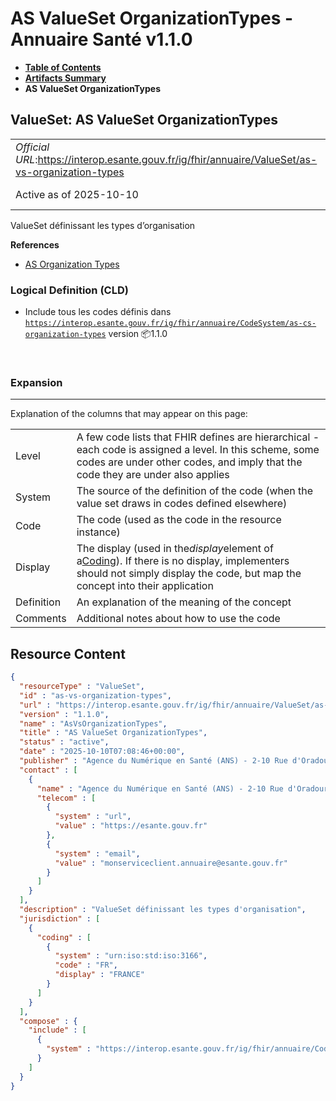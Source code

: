# AS ValueSet OrganizationTypes - Annuaire Santé v1.1.0

* [**Table of Contents**](toc.md)
* [**Artifacts Summary**](artifacts.md)
* **AS ValueSet OrganizationTypes**

## ValueSet: AS ValueSet OrganizationTypes 

| | |
| :--- | :--- |
| *Official URL*:https://interop.esante.gouv.fr/ig/fhir/annuaire/ValueSet/as-vs-organization-types | *Version*:1.1.0 |
| Active as of 2025-10-10 | *Computable Name*:AsVsOrganizationTypes |

 
ValueSet définissant les types d’organisation 

 **References** 

* [AS Organization Types](StructureDefinition-as-ext-organization-types.md)

### Logical Definition (CLD)

* Include tous les codes définis dans [`https://interop.esante.gouv.fr/ig/fhir/annuaire/CodeSystem/as-cs-organization-types`](CodeSystem-as-cs-organization-types.md) version 📦1.1.0

 

### Expansion

-------

 Explanation of the columns that may appear on this page: 

| | |
| :--- | :--- |
| Level | A few code lists that FHIR defines are hierarchical - each code is assigned a level. In this scheme, some codes are under other codes, and imply that the code they are under also applies |
| System | The source of the definition of the code (when the value set draws in codes defined elsewhere) |
| Code | The code (used as the code in the resource instance) |
| Display | The display (used in the*display*element of a[Coding](http://hl7.org/fhir/R4/datatypes.html#Coding)). If there is no display, implementers should not simply display the code, but map the concept into their application |
| Definition | An explanation of the meaning of the concept |
| Comments | Additional notes about how to use the code |



## Resource Content

```json
{
  "resourceType" : "ValueSet",
  "id" : "as-vs-organization-types",
  "url" : "https://interop.esante.gouv.fr/ig/fhir/annuaire/ValueSet/as-vs-organization-types",
  "version" : "1.1.0",
  "name" : "AsVsOrganizationTypes",
  "title" : "AS ValueSet OrganizationTypes",
  "status" : "active",
  "date" : "2025-10-10T07:08:46+00:00",
  "publisher" : "Agence du Numérique en Santé (ANS) - 2-10 Rue d'Oradour-sur-Glane, 75015 Paris",
  "contact" : [
    {
      "name" : "Agence du Numérique en Santé (ANS) - 2-10 Rue d'Oradour-sur-Glane, 75015 Paris",
      "telecom" : [
        {
          "system" : "url",
          "value" : "https://esante.gouv.fr"
        },
        {
          "system" : "email",
          "value" : "monserviceclient.annuaire@esante.gouv.fr"
        }
      ]
    }
  ],
  "description" : "ValueSet définissant les types d'organisation",
  "jurisdiction" : [
    {
      "coding" : [
        {
          "system" : "urn:iso:std:iso:3166",
          "code" : "FR",
          "display" : "FRANCE"
        }
      ]
    }
  ],
  "compose" : {
    "include" : [
      {
        "system" : "https://interop.esante.gouv.fr/ig/fhir/annuaire/CodeSystem/as-cs-organization-types"
      }
    ]
  }
}

```
